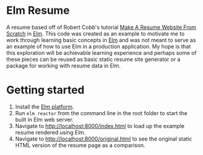 # Elm Resume

A resume based off of Robert Cobb's tutorial [Make A Resume Website From Scratch](https://medium.com/@robcobbable/make-a-resume-website-from-scratch-991845147ec) in [Elm](http://elm-lang.org/). This code was created as an example to motivate me to work through learning basic concepts in [Elm](http://elm-lang.org/) and was not meant to serve as an example of how to use Elm in a production application. My hope is that this exploration will be achievable learning experience and perhaps some of these pieces can be reused as basic static resume site generator or a package for working with resume data in Elm.

# Getting started

1. Install the [Elm platform](https://guide.elm-lang.org/install.html).
2. Run `elm reactor` from the command line in the root folder to start the built in Elm web server.
3. Navigate to [http://localhost:8000/index.html](http://localhost:8000/index.html) to load up the example resume rendered using Elm.
4. Navigate to [http://localhost:8000/original.html](http://localhost:8000/original.html) to see the original static HTML version of the resume page as a comparison.
